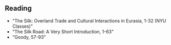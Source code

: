 ## Reading

- "The Silk: Overland Trade and Cultural Interactions in Eurasia, 1-32 (NYU Classes)"
- "The Silk Road: A Very Short Introduction, 1-63"
- "Goody, 57-93"
